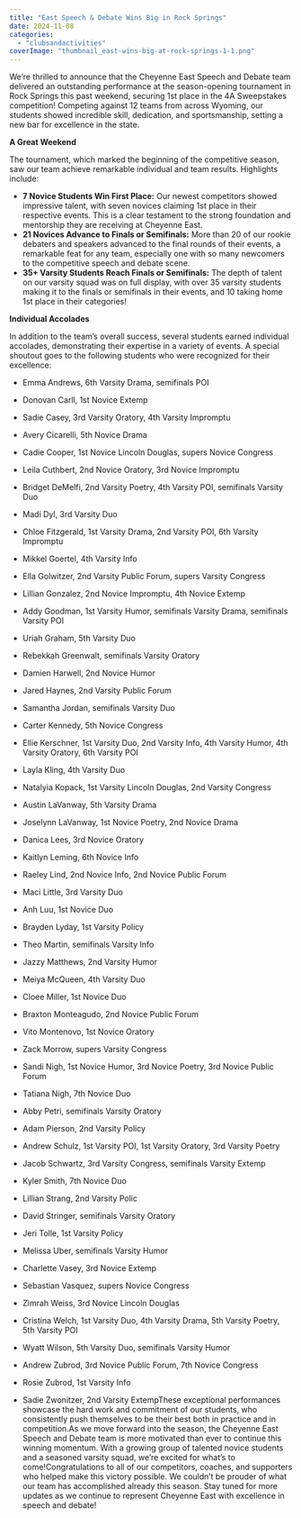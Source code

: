 ```yaml
---
title: "East Speech & Debate Wins Big in Rock Springs"
date: 2024-11-08
categories: 
  - "clubsandactivities"
coverImage: "thumbnail_east-wins-big-at-rock-springs-1-1.png"
---
```


We’re thrilled to announce that the Cheyenne East Speech and Debate team delivered an outstanding performance at the season-opening tournament in Rock Springs this past weekend, securing 1st place in the 4A Sweepstakes competition! Competing against 12 teams from across Wyoming, our students showed incredible skill, dedication, and sportsmanship, setting a new bar for excellence in the state.

**A Great Weekend**

The tournament, which marked the beginning of the competitive season, saw our team achieve remarkable individual and team results. Highlights include:

- **7 Novice Students Win First Place:** Our newest competitors showed impressive talent, with seven novices claiming 1st place in their respective events. This is a clear testament to the strong foundation and mentorship they are receiving at Cheyenne East.
- **21 Novices Advance to Finals or Semifinals:** More than 20 of our rookie debaters and speakers advanced to the final rounds of their events, a remarkable feat for any team, especially one with so many newcomers to the competitive speech and debate scene.
- **35+ Varsity Students Reach Finals or Semifinals:** The depth of talent on our varsity squad was on full display, with over 35 varsity students making it to the finals or semifinals in their events, and 10 taking home 1st place in their categories!

**Individual Accolades**

In addition to the team’s overall success, several students earned individual accolades, demonstrating their expertise in a variety of events. A special shoutout goes to the following students who were recognized for their excellence:

- Emma Andrews, 6th Varsity Drama, semifinals POI
    
- Donovan Carll, 1st Novice Extemp
    
- Sadie Casey, 3rd Varsity Oratory, 4th Varsity Impromptu
    
- Avery Cicarelli, 5th Novice Drama
    
- Cadie Cooper, 1st Novice Lincoln Douglas, supers Novice Congress
    
- Leila Cuthbert, 2nd Novice Oratory, 3rd Novice Impromptu
    
- Bridget DeMelfi, 2nd Varsity Poetry, 4th Varsity POI, semifinals Varsity Duo
    
- Madi Dyl, 3rd Varsity Duo
    
- Chloe Fitzgerald, 1st Varsity Drama, 2nd Varsity POI, 6th Varsity Impromptu
    
- Mikkel Goertel, 4th Varsity Info
    
- Ella Golwitzer, 2nd Varsity Public Forum, supers Varsity Congress
    
- Lillian Gonzalez, 2nd Novice Impromptu, 4th Novice Extemp
    
- Addy Goodman, 1st Varsity Humor, semifinals Varsity Drama, semifinals Varsity POI
    
- Uriah Graham, 5th Varsity Duo
    
- Rebekkah Greenwalt, semifinals Varsity Oratory
    
- Damien Harwell, 2nd Novice Humor
    
- Jared Haynes, 2nd Varsity Public Forum
    
- Samantha Jordan, semifinals Varsity Duo
    
- Carter Kennedy, 5th Novice Congress
    
- Ellie Kerschner, 1st Varsity Duo, 2nd Varsity Info, 4th Varsity Humor, 4th Varsity Oratory, 6th Varsity POI
    
- Layla Kling, 4th Varsity Duo
    
- Natalyia Kopack, 1st Varsity Lincoln Douglas, 2nd Varsity Congress
    
- Austin LaVanway, 5th Varsity Drama
    
- Joselynn LaVanway, 1st Novice Poetry, 2nd Novice Drama
    
- Danica Lees, 3rd Novice Oratory
    
- Kaitlyn Leming, 6th Novice Info
    
- Raeley Lind, 2nd Novice Info, 2nd Novice Public Forum
    
- Maci Little, 3rd Varsity Duo
    
- Anh Luu, 1st Novice Duo
    
- Brayden Lyday, 1st Varsity Policy
    
- Theo Martin, semifinals Varsity Info
    
- Jazzy Matthews, 2nd Varsity Humor
    
- Meiya McQueen, 4th Varsity Duo
    
- Cloee Miller, 1st Novice Duo
    
- Braxton Monteagudo, 2nd Novice Public Forum
    
- Vito Montenovo, 1st Novice Oratory
    
- Zack Morrow, supers Varsity Congress
    
- Sandi Nigh, 1st Novice Humor, 3rd Novice Poetry, 3rd Novice Public Forum
    
- Tatiana Nigh, 7th Novice Duo
    
- Abby Petri, semifinals Varsity Oratory
    
- Adam Pierson, 2nd Varsity Policy
    
- Andrew Schulz, 1st Varsity POI, 1st Varsity Oratory, 3rd Varsity Poetry
    
- Jacob Schwartz, 3rd Varsity Congress, semifinals Varsity Extemp
    
- Kyler Smith, 7th Novice Duo
    
- Lillian Strang, 2nd Varsity Polic
- David Stringer, semifinals Varsity Oratory
- Jeri Tolle, 1st Varsity Policy
- Melissa Uber, semifinals Varsity Humor
- Charlette Vasey, 3rd Novice Extemp
- Sebastian Vasquez, supers Novice Congress
- Zimrah Weiss, 3rd Novice Lincoln Douglas
- Cristina Welch, 1st Varsity Duo, 4th Varsity Drama, 5th Varsity Poetry, 5th Varsity POI
- Wyatt Wilson, 5th Varsity Duo, semifinals Varsity Humor
- Andrew Zubrod, 3rd Novice Public Forum, 7th Novice Congress
- Rosie Zubrod, 1st Varsity Info
- Sadie Zwonitzer, 2nd Varsity ExtempThese exceptional performances showcase the hard work and commitment of our students, who consistently push themselves to be their best both in practice and in competition.As we move forward into the season, the Cheyenne East Speech and Debate team is more motivated than ever to continue this winning momentum. With a growing group of talented novice students and a seasoned varsity squad, we’re excited for what’s to come!Congratulations to all of our competitors, coaches, and supporters who helped make this victory possible. We couldn’t be prouder of what our team has accomplished already this season. Stay tuned for more updates as we continue to represent Cheyenne East with excellence in speech and debate!
